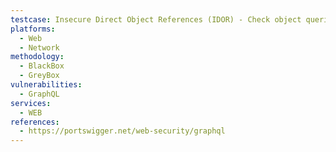 ```yaml
---
testcase: Insecure Direct Object References (IDOR) - Check object queries with guessed IDs (e.g., sequential or GUID values) to confirm that unauthorized resources cannot be fetched by manipulating arguments. Web (HTTP/HTTPS) service
platforms: 
  - Web
  - Network
methodology: 
  - BlackBox
  - GreyBox
vulnerabilities:
  - GraphQL
services:
  - WEB
references:
  - https://portswigger.net/web-security/graphql
---
```

